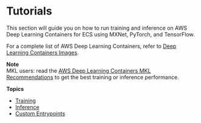 # Tutorials<a name="deep-learning-containers-ecs-tutorials"></a>

This section will guide you on how to run training and inference on AWS Deep Learning Containers for ECS using MXNet, PyTorch, and TensorFlow\.

For a complete list of AWS Deep Learning Containers, refer to [Deep Learning Containers Images](deep-learning-containers-images.md)\. 

**Note**  
MKL users: read the [AWS Deep Learning Containers MKL Recommendations](deep-learning-containers-mkl.md) to get the best training or inference performance\.

**Topics**
+ [Training](deep-learning-containers-ecs-tutorials-training.md)
+ [Inference](deep-learning-containers-ecs-tutorials-inference.md)
+ [Custom Entrypoints](deep-learning-containers-ecs-tutorials-custom-entry.md)